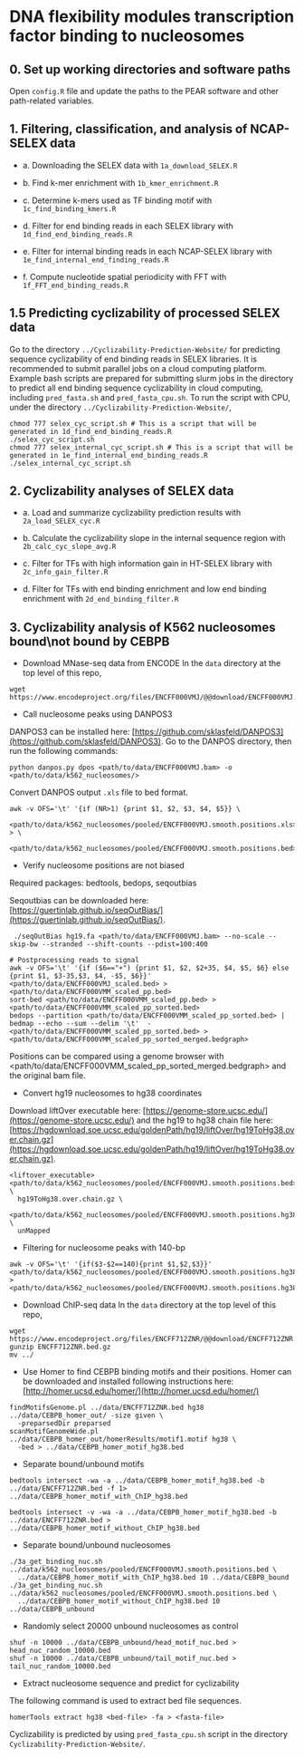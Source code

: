 # DNA flexibility modules transcription factor binding to nucleosomes

## 0. Set up working directories and software paths
Open `config.R` file and update the paths to the PEAR software and other path-related variables.

## 1. Filtering, classification, and analysis of NCAP-SELEX data

- a. Downloading the SELEX data with `1a_download_SELEX.R`

- b. Find k-mer enrichment with `1b_kmer_enrichment.R`

- c. Determine k-mers used as TF binding motif with `1c_find_binding_kmers.R`

- d. Filter for end binding reads in each SELEX library with `1d_find_end_binding_reads.R`

- e. Filter for internal binding reads in each NCAP-SELEX library with `1e_find_internal_end_finding_reads.R`
- f. Compute nucleotide spatial periodicity with FFT with `1f_FFT_end_binding_reads.R`

## 1.5 Predicting cyclizability of processed SELEX data 

Go to the directory `../Cyclizability-Prediction-Website/` for predicting sequence cyclizability of end binding reads in SELEX libraries. It is recommended to submit parallel jobs on a cloud computing platform. Example bash scripts are prepared for submitting slurm jobs  in the directory to predict all end binding sequence cyclizability in cloud computing, including `pred_fasta.sh` and `pred_fasta_cpu.sh`. To run the script with CPU, under the directory `../Cyclizability-Prediction-Website/`,

```{bash}
chmod 777 selex_cyc_script.sh # This is a script that will be generated in 1d_find_end_binding_reads.R
./selex_cyc_script.sh
chmod 777 selex_internal_cyc_script.sh # This is a script that will be generated in 1e_find_internal_end_binding_reads.R
./selex_internal_cyc_script.sh
```

## 2. Cyclizability analyses of SELEX data

- a. Load and summarize cyclizability prediction results with `2a_load_SELEX_cyc.R`

- b. Calculate the cyclizability slope in the internal sequence region with `2b_calc_cyc_slope_avg.R`

- c. Filter for TFs with high information gain in HT-SELEX library with `2c_info_gain_filter.R`

- d. Filter for TFs with end binding enrichment and low end binding enrichment with `2d_end_binding_filter.R`

## 3. Cyclizability analysis of K562 nucleosomes bound\not bound by CEBPB

- Download MNase-seq data from ENCODE
In the `data` directory at the top level of this repo, 
```{bash}
wget https://www.encodeproject.org/files/ENCFF000VMJ/@@download/ENCFF000VMJ.bam
```

- Call nucleosome peaks using DANPOS3

DANPOS3 can be installed here: [https://github.com/sklasfeld/DANPOS3](https://github.com/sklasfeld/DANPOS3).
Go to the DANPOS directory, then run the following commands:

```{bash}
python danpos.py dpos <path/to/data/ENCFF000VMJ.bam> -o <path/to/data/k562_nucleosomes/>
```
Convert DANPOS output `.xls` file to bed format.

```{bash}
awk -v OFS='\t' '{if (NR>1) {print $1, $2, $3, $4, $5}} \
  <path/to/data/k562_nucleosomes/pooled/ENCFF000VMJ.smooth.positions.xls> > \
  <path/to/data/k562_nucleosomes/pooled/ENCFF000VMJ.smooth.positions.bed>'
```

- Verify nucleosome positions are not biased

Required packages: bedtools, bedops, seqoutbias

Seqoutbias can be downloaded here: [https://guertinlab.github.io/seqOutBias/](https://guertinlab.github.io/seqOutBias/).


```{bash}
 ./seqOutBias hg19.fa <path/to/data/ENCFF000VMJ.bam> --no-scale --skip-bw --stranded --shift-counts --pdist=100:400

# Postprocessing reads to signal
awk -v OFS='\t' '{if ($6=="+") {print $1, $2, $2+35, $4, $5, $6} else {print $1, $3-35,$3, $4, -$5, $6}}' <path/to/data/ENCFF000VMJ_scaled.bed> > <path/to/data/ENCFF000VMM_scaled_pp.bed>
sort-bed <path/to/data/ENCFF000VMM_scaled_pp.bed> > <path/to/data/ENCFF000VMM_scaled_pp_sorted.bed>
bedops --partition <path/to/data/ENCFF000VMM_scaled_pp_sorted.bed> | bedmap --echo --sum --delim '\t'  - <path/to/data/ENCFF000VMM_scaled_pp_sorted.bed> > <path/to/data/ENCFF000VMM_scaled_pp_sorted_merged.bedgraph>
```

Positions can be compared using a genome browser with <path/to/data/ENCFF000VMM_scaled_pp_sorted_merged.bedgraph> and the original bam file.

- Convert hg19 nucleosomes to hg38 coordinates

Download liftOver executable here: [https://genome-store.ucsc.edu/](https://genome-store.ucsc.edu/) and the hg19 to hg38 chain file here: [https://hgdownload.soe.ucsc.edu/goldenPath/hg19/liftOver/hg19ToHg38.over.chain.gz](https://hgdownload.soe.ucsc.edu/goldenPath/hg19/liftOver/hg19ToHg38.over.chain.gz).

```{bash}
<liftover_executable> <path/to/data/k562_nucleosomes/pooled/ENCFF000VMJ.smooth.positions.bed> \
  hg19ToHg38.over.chain.gz \
  <path/to/data/k562_nucleosomes/pooled/ENCFF000VMJ.smooth.positions.hg38.bed> \
  unMapped
```
- Filtering for nucleosome peaks with 140-bp

```{bash}
awk -v OFS='\t' '{if($3-$2==140){print $1,$2,$3}}' <path/to/data/k562_nucleosomes/pooled/ENCFF000VMJ.smooth.positions.hg38.bed> > <path/to/data/k562_nucleosomes/pooled/ENCFF000VMJ.smooth.positions.hg38.L140.bed>
```

- Download ChIP-seq data
In the `data` directory at the top level of this repo, 
```{bash}
wget https://www.encodeproject.org/files/ENCFF712ZNR/@@download/ENCFF712ZNR.bed.gz
gunzip ENCFF712ZNR.bed.gz
mv ../
```

- Use Homer to find CEBPB binding motifs and their positions.
Homer can be downloaded and installed following instructions here: [http://homer.ucsd.edu/homer/](http://homer.ucsd.edu/homer/)

```{bash}
findMotifsGenome.pl ../data/ENCFF712ZNR.bed hg38 ../data/CEBPB_homer_out/ -size given \
  -preparsedDir preparsed
scanMotifGenomeWide.pl ../data/CEBPB_homer_out/homerResults/motif1.motif hg38 \
  -bed > ../data/CEBPB_homer_motif_hg38.bed
```

- Separate bound/unbound motifs

```{bash}
bedtools intersect -wa -a ../data/CEBPB_homer_motif_hg38.bed -b ../data/ENCFF712ZNR.bed -f 1> ../data/CEBPB_homer_motif_with_ChIP_hg38.bed

bedtools intersect -v -wa -a ../data/CEBPB_homer_motif_hg38.bed -b ../data/ENCFF712ZNR.bed > ../data/CEBPB_homer_motif_without_ChIP_hg38.bed
```

- Separate bound/unbound nucleosomes

```{bash}
./3a_get_binding_nuc.sh  ../data/k562_nucleosomes/pooled/ENCFF000VMJ.smooth.positions.bed \
  ../data/CEBPB_homer_motif_with_ChIP_hg38.bed 10 ../data/CEBPB_bound
./3a_get_binding_nuc.sh  ../data/k562_nucleosomes/pooled/ENCFF000VMJ.smooth.positions.bed \
  ../data/CEBPB_homer_motif_without_ChIP_hg38.bed 10 ../data/CEBPB_unbound
```

- Randomly select 20000 unbound nucleosomes as control

```{bash}
shuf -n 10000 ../data/CEBPB_unbound/head_motif_nuc.bed > head_nuc_random_10000.bed
shuf -n 10000 ../data/CEBPB_unbound/tail_motif_nuc.bed > tail_nuc_random_10000.bed
```

- Extract nucleosome sequence and predict for cyclizability

The following command is used to extract bed file sequences. 
```{bash}
homerTools extract hg38 <bed-file> -fa > <fasta-file> 
```
Cyclizability is predicted by using `pred_fasta_cpu.sh` script in the directory `Cyclizability-Prediction-Website/`.